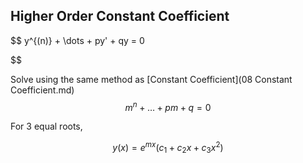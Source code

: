 ## Higher Order Constant Coefficient

$$
y^{(n)} + \dots + py' + qy = 0

$$

Solve using the same method as [Constant Coefficient](08 Constant Coefficient.md)
$$
m^n + \dots + pm + q = 0 \label{hi}
$$

For 3 equal roots,

$$
y(x) = e^{mx}(c_1 + c_2 x + c_3 x^2)
$$

